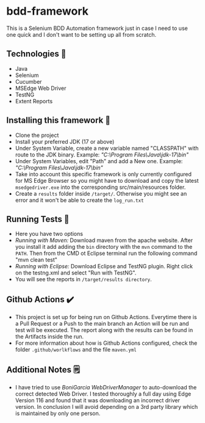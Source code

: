 # bdd-framework
This is a Selenium BDD Automation framework just in case I need to use one quick and I don't want to be setting up all from scratch. 

## Technologies 👾
- Java
- Selenium
- Cucumber
- MSEdge Web Driver
- TestNG
- Extent Reports

## Installing this framework 💾
- Clone the project
- Install your preferred JDK (17 or above)
- Under System Variable, create a new variable named "CLASSPATH" with route to the JDK binary. Example: _"C:\Program Files\Java\jdk-17\bin"_
- Under System Variables, edit "Path" and add a New one. Example: _"C:\Program Files\Java\jdk-17\bin"_
- Take into account this specific framework is only currently configured for MS Edge Browser so you might have to download and copy the latest `msedgedriver.exe` into the corresponding src/main/resources folder.
- Create a `results` folder inside `/target/`. Otherwise you might see an error and it won't be able to create the `log_run.txt`

## Running Tests 🏃
- Here you have two options
- _Running with Maven:_ Download maven from the apache website. After you install it add adding the `bin` directory with the `mvn` command to the `PATH`. Then from the CMD ot Eclipse terminal run the following command "mvn clean test"
- _Running with Eclipse:_ Download Eclipse and TestNG plugin. Right click on the testng.xml and select "Run with TestNG".
- You will see the reports in `/target/results directory`.

## Github Actions ✔️
- This project is set up for being run on Github Actions. Everytime there is a Pull Request or a Push to the main branch an Action will be run and test will be executed. The report along with the results can be found in the Artifacts inside the run.
- For more information about how is Github Actions configured, check the folder `.github/worlkflows` and the file `maven.yml`

## Additional Notes 🗒️
- I have tried to use _BoniGarcia WebDriverManager_ to auto-download the correct detected Web Driver. I tested thoroughly a full day using Edge Version 116 and found that it was downloading an incorrect driver version. In conclusion I will avoid depending on a 3rd party library which is maintained by only one person.
  
